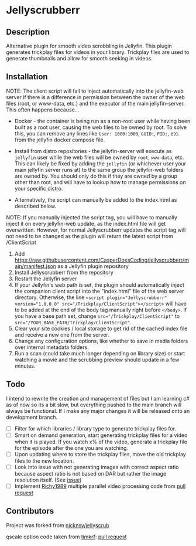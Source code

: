 # Jellyscrubberr

## Description

Alternative plugin for smooth video scrobbling in Jellyfin. This plugin generates trickplay files for videos in your library. Trickplay files are used to generate thumbnails and allow for smooth seeking in videos.

## Installation

NOTE: The client script will fail to inject automatically into the jellyfin-web server if there is a difference in permission between the owner of the web files (root, or www-data, etc.) and the executor of the main jellyfin-server. This often happens because...

* Docker - the container is being run as a non-root user while having been built as a root user, causing the web files to be owned by root. To solve this, you can remove any lines like `User: 1000:1000`, `GUID:`, `PID:`, etc. from the jellyfin docker compose file.

* Install from distro repositories - the jellyfin-server will execute as `jellyfin` user while the web files will be owned by `root`, `www-data`, etc. This can likely be fixed by adding the `jellyfin` (or whichever user your main jellyfin server runs at) to the same group the jellyfin-web folders are owned by. You should only do this if they are owned by a group other than root, and will have to lookup how to manage permissions on your specific distro.

* Alternatively, the script can manually be added to the index.html as described below.

NOTE: If you manually injected the script tag, you will have to manually inject it on every jellyfin-web update, as the index.html file will get overwritten. However, for normal Jellyscrubberr updates the script tag will not need to be changed as the plugin will return the latest script from /ClientScript

1. Add <https://raw.githubusercontent.com/CasperDoesCoding/jellyscrubberr/main/manifest.json> as a Jellyfin plugin repository
2. Install Jellyscrubberr from the repository
3. Restart the Jellyfin server
4. If your Jellyfin's web path is set, the plugin should automatically inject the companion client script into the "index.html" file of the web server directory. Otherwise, the line `<script plugin="Jellyscrubberr" version="1.0.0.0" src="/Trickplay/ClientScript"></script>` will have to be added at the end of the body tag manually right before `</body>`. If you have a base path set, change `src="/Trickplay/ClientScript"` to `src="/YOUR_BASE_PATH/Trickplay/ClientScript"`.
5. Clear your site cookies / local storage to get rid of the cached index file and receive a new one from the server.
6. Change any configuration options, like whether to save in media folders over internal metadata folders.
7. Run a scan (could take much longer depending on library size) or start watching a movie and the scrubbing preview should update in a few minutes.

## Todo

I intend to rewrite the creation and management of files but I am learning c# as of now so its a bit slow, but everything pushed to the main branch will always be functional.
If I make any major changes it will be released onto an development branch.

* [ ] Filter for which libraries / library type to generate trickplay files for.
* [ ] Smart on demand generation, start generating trickplay files for a video when it is played. If you watch x% of the video, generate a trickplay file for the episode after the one you are watching.
* [ ] Upon updating where to store the trickplay files, move the old trickplay files to the new location.
* [ ] Look into issue with not generating images with correct aspect ratio because aspect ratio is not based on DAR but rather the image resolution itself. (See [issue](https://github.com/nicknsy/jellyscrub/issues/128))
* [ ] Implement [Richy1989](https://github.com/Richy1989) multiple parallel video processing code from [pull request](https://github.com/nicknsy/jellyscrub/pull/144)

## Contributors

Project was forked from [nicknsy/jellyscrub](https://github.com/nicknsy/jellyscrub)

qscale option code taken from [timkrf](https://github.com/timkrf): [pull request](https://github.com/nicknsy/jellyscrub/pull/56)
